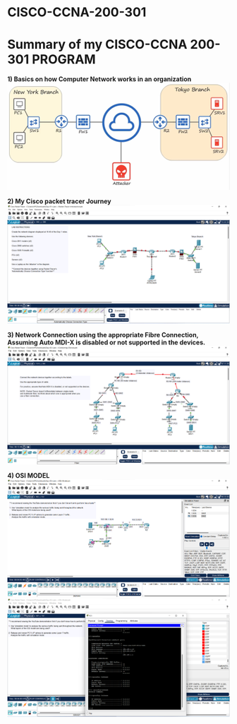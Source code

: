# CISCO-CCNA-200-301
# Summary of my CISCO-CCNA 200-301 PROGRAM
**1) Basics on how Computer Network works in an organization**
![image alt](https://github.com/AkinloseLucky/CISCO-CCNA-200-301/blob/aeba267f7f5bd3832d1d091e90fe1ceb5d29dd1a/Screenshot%202025-02-25%20233929.png)

**2) My Cisco packet tracer Journey**
![image alt](https://github.com/AkinloseLucky/CISCO-CCNA-200-301/blob/a1309f8ca01161ab253c8c40c7343e2d531cdd8d/Screenshot%202025-02-26%20021006.png)



**3) Network Connection using the appropriate Fibre Connection, Assuming Auto MDI-X is disabled or not supported in the devices.**
![image alt](https://github.com/AkinloseLucky/CISCO-CCNA-200-301/blob/47abecbf51df83f2ef3494b5a0ad17cbd2bc71c4/Screenshot%202025-02-26%20203008.png)

**4) OSI MODEL**
![image alt](https://github.com/AkinloseLucky/CISCO-CCNA-200-301/blob/3dbbb8c59aa6c222d1d92faa9b46378009468b8c/Screenshot%202025-02-27%20230548.png)
![image alt](https://github.com/AkinloseLucky/CISCO-CCNA-200-301/blob/457c07b1b47f079cf60f99cae36567fe5e795c20/Screenshot%202025-02-28%20002036.png)

